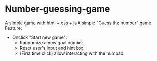 # Number-guessing-game
A simple game with html + css + js
A simple "Guess the number" game.
Feature: 
- Onclick "Start new game":
  + Randomize a new goal number.
  + Reset user's input and hint box.
  + (First time click) allow interacting with the numpad.
